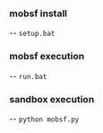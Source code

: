### mobsf install
--
`setup.bat`

### mobsf execution
--
`run.bat`

### sandbox execution
--
`python mobsf.py`
